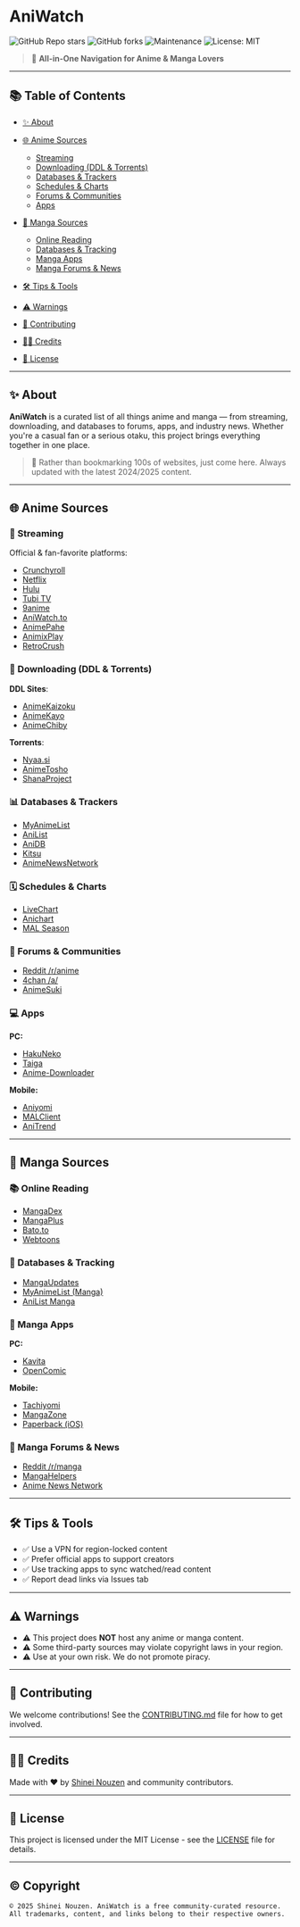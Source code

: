 # AniWatch

![GitHub Repo stars](https://img.shields.io/github/stars/YourUsername/AniWatch?style=social)
![GitHub forks](https://img.shields.io/github/forks/YourUsername/AniWatch?style=social)
![Maintenance](https://img.shields.io/badge/maintained-yes-brightgreen.svg)
![License: MIT](https://img.shields.io/badge/License-MIT-yellow.svg)

> 🧭 **All-in-One Navigation for Anime & Manga Lovers**

---

## 📚 Table of Contents

* [✨ About](#-about)
* [🌐 Anime Sources](#-anime-sources)

  * [Streaming](#streaming)
  * [Downloading (DDL & Torrents)](#downloading-ddl--torrents)
  * [Databases & Trackers](#databases--trackers)
  * [Schedules & Charts](#schedules--charts)
  * [Forums & Communities](#forums--communities)
  * [Apps](#apps)
* [📖 Manga Sources](#-manga-sources)

  * [Online Reading](#online-reading)
  * [Databases & Tracking](#databases--tracking)
  * [Manga Apps](#manga-apps)
  * [Manga Forums & News](#manga-forums--news)
* [🛠 Tips & Tools](#-tips--tools)
* [⚠️ Warnings](#%EF%B8%8F-warnings)
* [🤝 Contributing](#-contributing)
* [🧑‍💻 Credits](#-credits)
* [📜 License](#-license)

---

## ✨ About

**AniWatch** is a curated list of all things anime and manga — from streaming, downloading, and databases to forums, apps, and industry news. Whether you're a casual fan or a serious otaku, this project brings everything together in one place.

> 🚀 Rather than bookmarking 100s of websites, just come here. Always updated with the latest 2024/2025 content.

---

## 🌐 Anime Sources

### 🎥 Streaming

Official & fan-favorite platforms:

* [Crunchyroll](https://www.crunchyroll.com/)
* [Netflix](https://www.netflix.com/)
* [Hulu](https://www.hulu.com/)
* [Tubi TV](https://www.tubitv.com/)
* [9anime](https://9anime.to/)
* [AniWatch.to](https://aniwatch.to/)
* [AnimePahe](https://animepahe.com/)
* [AnimixPlay](https://animixplay.to)
* [RetroCrush](https://www.retrocrush.tv/)

### 💾 Downloading (DDL & Torrents)

**DDL Sites**:

* [AnimeKaizoku](https://animekaizoku.com/)
* [AnimeKayo](https://animekayo.com)
* [AnimeChiby](https://animechiby.com)

**Torrents**:

* [Nyaa.si](https://nyaa.si)
* [AnimeTosho](https://animetosho.org)
* [ShanaProject](https://shanaproject.com)

### 📊 Databases & Trackers

* [MyAnimeList](https://myanimelist.net)
* [AniList](https://anilist.co)
* [AniDB](https://anidb.net)
* [Kitsu](https://kitsu.io)
* [AnimeNewsNetwork](https://www.animenewsnetwork.com/)

### 🗓 Schedules & Charts

* [LiveChart](https://livechart.me)
* [Anichart](https://anichart.net)
* [MAL Season](https://myanimelist.net/anime/season)

### 💬 Forums & Communities

* [Reddit /r/anime](https://reddit.com/r/anime)
* [4chan /a/](https://boards.4channel.org/a/)
* [AnimeSuki](https://forums.animesuki.com/)

### 💻 Apps

**PC:**

* [HakuNeko](https://github.com/manga-download/hakuneko)
* [Taiga](https://github.com/erengy/taiga)
* [Anime-Downloader](https://github.com/vn-ki/anime-downloader)

**Mobile:**

* [Aniyomi](https://aniyomi.jmir.xyz)
* [MALClient](https://play.google.com/store/apps/details?id=com.drutol.malclient)
* [AniTrend](https://play.google.com/store/apps/details?id=com.mxt.anitrend)

---

## 📖 Manga Sources

### 📚 Online Reading

* [MangaDex](https://mangadex.org)
* [MangaPlus](https://mangaplus.shueisha.co.jp/)
* [Bato.to](https://bato.to/)
* [Webtoons](https://www.webtoons.com/en/)

### 📖 Databases & Tracking

* [MangaUpdates](https://www.mangaupdates.com/)
* [MyAnimeList (Manga)](https://myanimelist.net/manga.php)
* [AniList Manga](https://anilist.co/manga)

### 📱 Manga Apps

**PC:**

* [Kavita](https://github.com/Kareadita/Kavita)
* [OpenComic](https://github.com/ollm/OpenComic)

**Mobile:**

* [Tachiyomi](https://github.com/tachiyomiorg/tachiyomi)
* [MangaZone](https://mangazoneapp.com/)
* [Paperback (iOS)](https://apps.apple.com/app/paperback-manga-reader/id1519509781)

### 📰 Manga Forums & News

* [Reddit /r/manga](https://reddit.com/r/manga)
* [MangaHelpers](https://mangahelpers.com/)
* [Anime News Network](https://www.animenewsnetwork.com/)

---

## 🛠 Tips & Tools

* ✅ Use a VPN for region-locked content
* ✅ Prefer official apps to support creators
* ✅ Use tracking apps to sync watched/read content
* ✅ Report dead links via Issues tab

---

## ⚠️ Warnings

* ⚠️ This project does **NOT** host any anime or manga content.
* ⚠️ Some third-party sources may violate copyright laws in your region.
* ⚠️ Use at your own risk. We do not promote piracy.

---

## 🤝 Contributing

We welcome contributions! See the [CONTRIBUTING.md](CONTRIBUTING.md) file for how to get involved.

---

## 🧑‍💻 Credits

Made with ❤️ by [Shinei Nouzen](https://github.com/Shineii86) and community contributors.

---

## 📜 License

This project is licensed under the MIT License - see the [LICENSE](LICENSE) file for details.

---

## ©️ Copyright

```
© 2025 Shinei Nouzen. AniWatch is a free community-curated resource.
All trademarks, content, and links belong to their respective owners.
```
